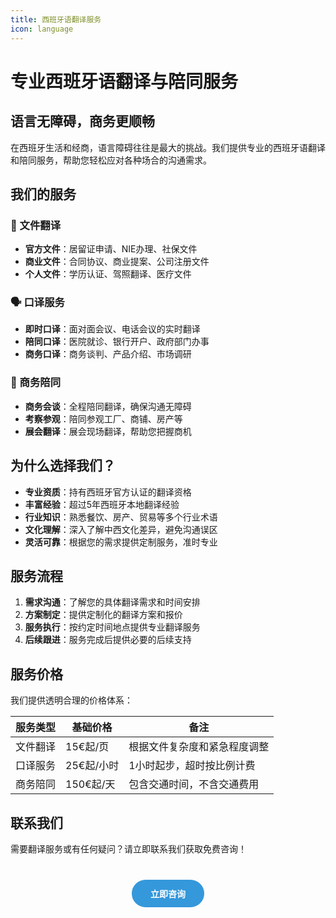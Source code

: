 ```yaml
---
title: 西班牙语翻译服务
icon: language
---
```


# 专业西班牙语翻译与陪同服务

## 语言无障碍，商务更顺畅

在西班牙生活和经商，语言障碍往往是最大的挑战。我们提供专业的西班牙语翻译和陪同服务，帮助您轻松应对各种场合的沟通需求。

## 我们的服务

### 📄 文件翻译
- **官方文件**：居留证申请、NIE办理、社保文件
- **商业文件**：合同协议、商业提案、公司注册文件
- **个人文件**：学历认证、驾照翻译、医疗文件

### 🗣️ 口译服务
- **即时口译**：面对面会议、电话会议的实时翻译
- **陪同口译**：医院就诊、银行开户、政府部门办事
- **商务口译**：商务谈判、产品介绍、市场调研

### 💼 商务陪同
- **商务会谈**：全程陪同翻译，确保沟通无障碍
- **考察参观**：陪同参观工厂、商铺、房产等
- **展会翻译**：展会现场翻译，帮助您把握商机

## 为什么选择我们？

- **专业资质**：持有西班牙官方认证的翻译资格
- **丰富经验**：超过5年西班牙本地翻译经验
- **行业知识**：熟悉餐饮、房产、贸易等多个行业术语
- **文化理解**：深入了解中西文化差异，避免沟通误区
- **灵活可靠**：根据您的需求提供定制服务，准时专业


## 服务流程

1. **需求沟通**：了解您的具体翻译需求和时间安排
2. **方案制定**：提供定制化的翻译方案和报价
3. **服务执行**：按约定时间地点提供专业翻译服务
4. **后续跟进**：服务完成后提供必要的后续支持

## 服务价格

我们提供透明合理的价格体系：

| 服务类型 | 基础价格 | 备注 |
|---------|---------|------|
| 文件翻译 | 15€起/页 | 根据文件复杂度和紧急程度调整 |
| 口译服务 | 25€起/小时 | 1小时起步，超时按比例计费 |
| 商务陪同 | 150€起/天 | 包含交通时间，不含交通费用 |

## 联系我们

需要翻译服务或有任何疑问？请立即联系我们获取免费咨询！

<div class="contact-btn">
  <a href="/posts/intro.html#联系我-📫">立即咨询</a>
</div>

<style>
.contact-btn {
  text-align: center;
  margin: 40px 0;
}

.contact-btn a {
  display: inline-block;
  padding: 12px 30px;
  background-color: #3498db;
  color: white;
  text-decoration: none;
  border-radius: 30px;
  font-weight: bold;
  transition: all 0.3s ease;
}

.contact-btn a:hover {
  background-color: #2980b9;
  transform: scale(1.05);
}
</style>

<GoogleAdsense slot="3037493779" />